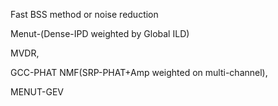Fast BSS method or noise reduction

Menut-(Dense-IPD weighted by Global ILD) 

MVDR,

GCC-PHAT NMF(SRP-PHAT+Amp weighted on multi-channel),


MENUT-GEV

